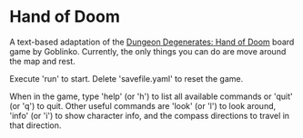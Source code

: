 # Hand of Doom

A text-based adaptation of the [Dungeon Degenerates: Hand of Doom](https://goblinkomegamall.com/collections/dungeon-degenerates)
board game by Goblinko. Currently, the only things you can do are move around the map and rest.

Execute 'run' to start. Delete 'savefile.yaml' to reset the game.

When in the game, type 'help' (or 'h') to list all available commands or 'quit' (or 'q') to quit. Other useful commands
are 'look' (or 'l') to look around, 'info' (or 'i') to show character info, and the compass directions to travel in that
direction.
